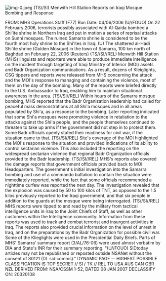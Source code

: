 ![img-0.jpeg](img-0.jpeg)
(TS//SI) Menwith Hill Station Reports on Iraqi Mosque Bombing and Response

FROM:
MHS Operations Staff (F77)
Run Date: 04/06/2006
(U//FOUO) On 22 February 2006, terrorists possibly associated with Al-Qaida bombed a Shi'ite shrine in Northern Iraq and put in motion a series of reprisal attacks on Sunni mosques. The ruined Samarra shrine is considered to be the fourth most holy shrine to the Shi'ites in Iraq.
(U) The shattered al-Hadi Shi'ite shrine (Golden Mosque) in the town of Samarra, 100 km north of Baghdad on February 22, 2006 (Reuters)
(TS//SI//REL) Menwith Hill Station (MHS) linguists and reporters were able to produce immediate intelligence on the incident through targeting of Iraqi Ministry of Interior (MOI) assets and Badr Organization communications. As a result, dozens of Kleiglights, CSG tippers and reports were released from MHS concerning the attack and the MOI's response to managing and containing the violence, most of them on the day of the bombing. Many of the reports were briefed directly to the U.S. Ambassador to Iraq, enabling him to maintain situational awareness in the area.
(TS//SI//REL) Within hours of the Samarra mosque bombing, MHS reported that the Badr Organization leadership had called for peaceful mass demonstrations at all Shi'a mosques and in all areas populated by Shi'a, as a response to the bombing. Later reporting indicated that some Shi'a mosques were promoting violence in retaliation to the attacks against the Shi'a people, and the people themselves continued to threaten to take up arms if the government did not step in to protect them. Some Badr officials openly stated their readiness for civil war, if the situation came to that.
(TS//SI//REL) Site's coverage of the MOI highlighted the MOI's response to the situation and provided indications of its ability to control sectarian violence. This also included the reporting on the widespread sectarian violence that regional Badr Organization officials provided to the Badr leadership.
(TS//SI//REL) MHS's reports also covered the damage reports that government officials provided back to MOI Headquarters. The government's initial investigation into the Samarra bombing and use of a commando battalion to contain the situation were immediately reported, while the fact that some officials recommended a nighttime curfew was reported the next day. The investigation revealed that the explosion was caused by 50 to 100 kilos of TNT, as opposed to the 1.5 kilos previously reported to the Iraqi government, and that six people in addition to the guards at the mosque were being interrogated.
(TS//SI//REL) MHS reports were tipped to and read by the military from tactical intelligence units in Iraq to the Joint Chiefs of Staff, as well as other customers within the Intelligence community. Information from these reports was used to track and combat terrorist and insurgent activities in Iraq. The reports also provided crucial information on the level of unrest in Iraq, and on the preparations by the Badr Organization for possible civil war. Some of the Klieglights were used in the Presidential Daily Briefs. Parts of MHS' Samarra' summary report (3/AL/76-06) were used almost verbatim by DIA and State's INR for their summary reporting.
"(U//FOUO) SIDtoday articles may not be republished or reposted outside NSANet without the consent of S0121 (DL sid comms)."
DYNAMIC PAGE -- HIGHEST POSSIBLE CLASSIFICATION IS TOP SECRET // SI / TK // REL TO USA AUS CAN GBR NZL
DERIVED FROM: NSA/CSSM 1-52, DATED 08 JAN 2007 DECLASSIFY ON: 20320108
